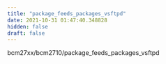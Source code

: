 ```yaml
---
title: "package_feeds_packages_vsftpd"
date: 2021-10-31 01:47:40.348828
hidden: false
draft: false
---
```


bcm27xx/bcm2710/package_feeds_packages_vsftpd

